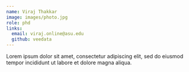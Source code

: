```yaml
---
name: Viraj Thakkar
image: images/photo.jpg
role: phd
links:
  email: viraj.online@asu.edu
  github: veedata
---
```


Lorem ipsum dolor sit amet, consectetur adipiscing elit, sed do eiusmod tempor incididunt ut labore et dolore magna aliqua.

